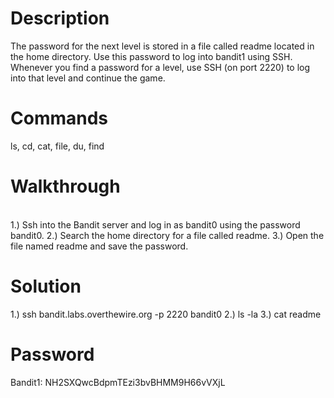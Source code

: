 # Description
The password for the next level is stored in a file called readme located in the home directory. Use this password to log into bandit1 using SSH. Whenever you find a password for a level, use SSH (on port 2220) to log into that level and continue the game.
# Commands
ls, cd, cat, file, du, find
# Walkthrough
<br />1.) Ssh into the Bandit server and log in as bandit0 using the password bandit0.
2.) Search the home directory for a file called readme.
3.) Open the file named readme and save the password.
# Solution
1.) ssh bandit.labs.overthewire.org -p 2220 bandit0
2.) ls -la
3.) cat readme
# Password
Bandit1: NH2SXQwcBdpmTEzi3bvBHMM9H66vVXjL
